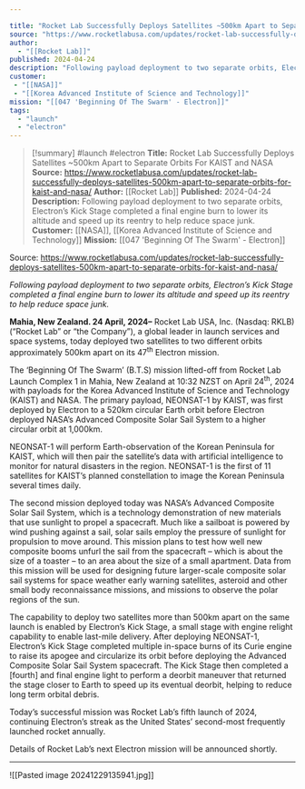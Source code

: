 ```yaml
---

title: "Rocket Lab Successfully Deploys Satellites ~500km Apart to Separate Orbits  For KAIST and NASA "
source: "https://www.rocketlabusa.com/updates/rocket-lab-successfully-deploys-satellites-500km-apart-to-separate-orbits-for-kaist-and-nasa/"
author:
  - "[[Rocket Lab]]"
published: 2024-04-24
description: "Following payload deployment to two separate orbits, Electron’s Kick Stage completed a final engine burn to lower its altitude and speed up its reentry to help reduce space junk."
customer:
 - "[[NASA]]"
 - "[[Korea Advanced Institute of Science and Technology]]"
mission: "[[047 'Beginning Of The Swarm' - Electron]]"
tags:
  - "launch"
  - "electron"
---
```

>[!summary]
#launch #electron
**Title:** Rocket Lab Successfully Deploys Satellites ~500km Apart to Separate Orbits  For KAIST and NASA 
**Source:** https://www.rocketlabusa.com/updates/rocket-lab-successfully-deploys-satellites-500km-apart-to-separate-orbits-for-kaist-and-nasa/
**Author:** [[Rocket Lab]]
**Published:** 2024-04-24
**Description:** Following payload deployment to two separate orbits, Electron’s Kick Stage completed a final engine burn to lower its altitude and speed up its reentry to help reduce space junk.
**Customer:** [[NASA]], [[Korea Advanced Institute of Science and Technology]]
**Mission:** [[047 'Beginning Of The Swarm' - Electron]]

Source: https://www.rocketlabusa.com/updates/rocket-lab-successfully-deploys-satellites-500km-apart-to-separate-orbits-for-kaist-and-nasa/

*Following payload deployment to two separate orbits, Electron’s Kick Stage completed a final engine burn to lower its altitude and speed up its reentry to help reduce space junk.*

**Mahia, New Zealand. 24 April, 2024–** Rocket Lab USA, Inc. (Nasdaq: RKLB) (“Rocket Lab” or “the Company”), a global leader in launch services and space systems, today deployed two satellites to two different orbits approximately 500km apart on its 47<sup>th</sup> Electron mission.

The ‘Beginning Of The Swarm’ (B.T.S) mission lifted-off from Rocket Lab Launch Complex 1 in Mahia, New Zealand at 10:32 NZST on April 24<sup>th</sup>, 2024 with payloads for the Korea Advanced Institute of Science and Technology (KAIST) and NASA. The primary payload, NEONSAT-1 by KAIST, was first deployed by Electron to a 520km circular Earth orbit before Electron deployed NASA’s Advanced Composite Solar Sail System to a higher circular orbit at 1,000km.

NEONSAT-1 will perform Earth-observation of the Korean Peninsula for KAIST, which will then pair the satellite’s data with artificial intelligence to monitor for natural disasters in the region. NEONSAT-1 is the first of 11 satellites for KAIST’s planned constellation to image the Korean Peninsula several times daily.

The second mission deployed today was NASA’s Advanced Composite Solar Sail System, which is a technology demonstration of new materials that use sunlight to propel a spacecraft. Much like a sailboat is powered by wind pushing against a sail, solar sails employ the pressure of sunlight for propulsion to move around. This mission plans to test how well new composite booms unfurl the sail from the spacecraft – which is about the size of a toaster – to an area about the size of a small apartment. Data from this mission will be used for designing future larger-scale composite solar sail systems for space weather early warning satellites, asteroid and other small body reconnaissance missions, and missions to observe the polar regions of the sun.

The capability to deploy two satellites more than 500km apart on the same launch is enabled by Electron’s Kick Stage, a small stage with engine relight capability to enable last-mile delivery. After deploying NEONSAT-1, Electron’s Kick Stage completed multiple in-space burns of its Curie engine to raise its apogee and circularize its orbit before deploying the Advanced Composite Solar Sail System spacecraft. The Kick Stage then completed a \[fourth\] and final engine light to perform a deorbit maneuver that returned the stage closer to Earth to speed up its eventual deorbit, helping to reduce long term orbital debris.

Today’s successful mission was Rocket Lab’s fifth launch of 2024, continuing Electron’s streak as the United States’ second-most frequently launched rocket annually.

Details of Rocket Lab’s next Electron mission will be announced shortly.

---

![[Pasted image 20241229135941.jpg]]
